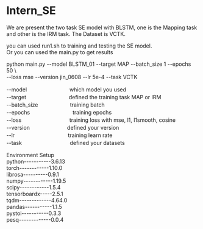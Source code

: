 # Intern_SE

We are present the two task SE model with BLSTM, one is the Mapping task and other is the IRM task.
The Dataset is VCTK.

you can used run1.sh to training and testing the SE model.  
Or you can used the main.py to get results  

python main.py --model BLSTM_01 --target MAP --batch_size 1 --epochs 50 \  
               --loss mse --version jin_0608 --lr 5e-4 --task VCTK  
               
--model　　　　　　　　which model you used  
--target　　　　　　　　defined the training task MAP or IRM  
--batch_size　　　　　　training batch   
--epochs　　　　　　　　training epochs  
--loss　　　　　　　　　training loss with mse, l1, l1smooth, cosine  
--version　　　　　　　defined your version  
--lr　　　　　　　　　　training learn rate  
--task　　　　　　　　　defined your datasets  

Environment Setup  
python-----------3.6.13  
torch------------1.10.0  
librosa----------0.9.1  
numpy------------1.19.5  
scipy------------1.5.4  
tensorboardx-----2.5.1  
tqdm-------------4.64.0  
pandas-----------1.1.5  
pystoi-----------0.3.3  
pesq-------------0.0.4  
